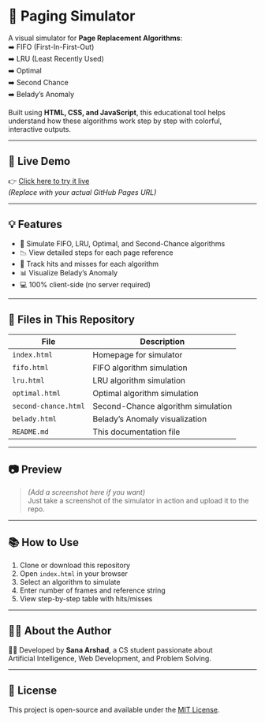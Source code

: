 # 📄 Paging Simulator

A visual simulator for **Page Replacement Algorithms**:  
➡️ FIFO (First-In-First-Out)  
➡️ LRU (Least Recently Used)  
➡️ Optimal  
➡️ Second Chance  
➡️ Belady’s Anomaly  

Built using **HTML, CSS, and JavaScript**, this educational tool helps understand how these algorithms work step by step with colorful, interactive outputs.

---

## 🚀 Live Demo

👉 [Click here to try it live](https://your-username.github.io/your-repo-name/)  
*(Replace with your actual GitHub Pages URL)*

---

## 💡 Features

- 🔄 Simulate FIFO, LRU, Optimal, and Second-Chance algorithms
- 📉 View detailed steps for each page reference
- 🎯 Track hits and misses for each algorithm
- 📊 Visualize Belady’s Anomaly
- 💻 100% client-side (no server required)

---

## 📁 Files in This Repository

| File | Description |
|------|-------------|
| `index.html` | Homepage for simulator |
| `fifo.html` | FIFO algorithm simulation |
| `lru.html` | LRU algorithm simulation |
| `optimal.html` | Optimal algorithm simulation |
| `second-chance.html` | Second-Chance algorithm simulation |
| `belady.html` | Belady’s Anomaly visualization |
| `README.md` | This documentation file |

---

## 📷 Preview

> _(Add a screenshot here if you want)_  
> Just take a screenshot of the simulator in action and upload it to the repo.

---

## 📚 How to Use

1. Clone or download this repository
2. Open `index.html` in your browser
3. Select an algorithm to simulate
4. Enter number of frames and reference string
5. View step-by-step table with hits/misses

---

## 🙋‍♀️ About the Author

👩‍💻 Developed by **Sana Arshad**, a CS student passionate about  
Artificial Intelligence, Web Development, and Problem Solving.

---

## 📎 License

This project is open-source and available under the [MIT License](LICENSE).
